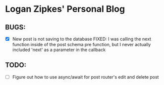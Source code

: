 # Logan Zipkes' Personal Blog

## BUGS:

- [x] New post is not saving to the database
FIXED: I was calling the next function inside of the post schema pre function, but I never actually included 'next' as a parameter in the callback

## TODO:

- [ ] Figure out how to use async/await for post router's edit and delete post
<!-- - [ ]  -->